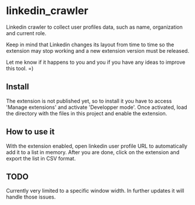 # linkedin_crawler
Linkedin crawler to collect user profiles data, such as name, organization and current role.

Keep in mind that Linkedin changes its layout from time to time so the extension may stop working and a new extension version must be released.

Let me know if it happens to you and you if you have any ideas to improve this tool. =)

## Install
The extension is not published yet, so to install it you have to access 'Manage extensions' and activate 'Developper mode'. 
Once activated, load the directory with the files in this project and enable the extension.

## How to use it
With the extension enabled, open linkedin user profile URL to automatically add it to a list in memory.
After you are done, click on the extension and export the list in CSV format.

## TODO
Currently very limited to a specific window width. In further updates it will handle those issues.


